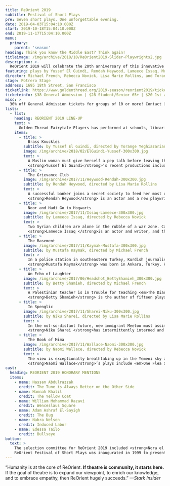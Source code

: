 ```yaml
---
title: ReOrient 2019
subtitle: Festival of Short Plays
pre: Seven short plays. One unforgettable evening.
date: 2019-04-03T15:04:10.000Z
start: 2019-10-18T15:04:10.000Z
end: 2019-11-17T15:04:10.000Z
menu:
  primary:
    parent: 'season'
heading: Think you know the Middle East? Think again!
titleimage: /img/archive/2018/10/ReOrient2019-Slider-Playwrights2.jpg
description: >-
  ReOrient 2019 will celebrate the 20th anniversary of this innovative and spirited festival of short plays from or about the Middle East. The line-up includes playwrights with longtime association with Golden Thread: Egyptian-American playwright Yussef El Guindi, Bay Area-based Palestinian-American playwright Betty Shamieh, and MacArthur Fellow and celebrated playwright Naomi Wallace. Joining these writers are four newcomers to the festival: Iraqi-British writer and actor Rendah Heywood, Noor Theatre Founding Artistic Director Lameece Issaq, Turkish-Kurdish writer and filmmaker Mustafa Kaymak, and local Iranian-American writer Niku Sharei. Selected from 108 submissions from 13 countries, the seven short plays are diverse in content and style, highlighting the multiplicity of Middle Eastern perspectives and identities.
featuring: plays by Yussef El Guindi, Rendah Heywood, Lameece Issaq, Mustafa Kaymak, Betty Shamieh, Niku Sharei, and Naomi Wallace
director: Michael French, Rebecca Novick, Lisa Marie Rollins, and Torange Yeghiazarian
stage: Potrero Stage
address: 1695 18th Street, San Francisco
ticketlink: https://www.goldenthread.org/2019-season/reorient2019/tickets/
ticketeinfo: $38 General Admission | $28 Student/Senior 65+ | $20 1st and 2nd Thursdays | $15 Previews
misc: >
  30% off General Admission tickets for groups of 10 or more! Contact [boxoffice@goldenthread.org](mailto:boxoffice@goldenthread.org) to place your order.
lists:
  - list:
    heading: REORIENT 2019 LINE-UP
    text: >
      Golden Thread Fairytale Players has performed at schools, libraries, festivals, and museums all over the Bay area. A few highlights include the Palestine Cultural Day, One World Festival, SFMOMA, the Hearst Museum; numerous San Francisco and San Mateo Public Libraries; many private schools; and public schools in the San Francisco Unified School District, Berkeley Unified School District, San Leandro Unified School District, and Redwood City Unified School District.
    items:
      - title: >
          Brass Knuckles
        subtitle: by Yussef El Guindi, directed by Torange Yeghiazarian
        image: /img/archive/2018/02/ElGuindi-Yussef-300x300.jpg
        text: >
          A Muslim woman must give herself a pep talk before leaving the house wearing her weapon. Egyptian-American playwright Yussef El Guindi paints a surprising portrait of the strength it takes to be yourself every day.<br /><br />
          <strong>Yussef El Guindi</strong>’s recent productions include <em>Hostages</em> at Radial Theater Project; <em>The Talented Ones</em> at Artists Repertory Theatre in Portland (Santa Barbara Independent Indy Award); <em>Our Enemies: Lively Scenes of Love and Combat</em> at Golden Thread Productions (American Theatre Critics Association’s M. Elizabeth Osborn Award); and <em>Threesome</em> at Portland Center Stage, ACT, and at 59E59 (Portland Drammy for Best Original Script). Bloomsbury will publish <em>Selected Works by Yussef El Guindi</em> in January 2019. He is a 2018 Core Company playwright member at ACT in Seattle and a Resident Artist at Golden Thread Productions.
      - title: >
          The Grievance Club
        image: /img/archive/2017/11/Heywood-Rendah-300x300.jpg
        subtitle: by Rendah Heywood, directed by Lisa Marie Rollins
        text: >
          A successful banker joins a secret society to feed her most unconventional desires. Will the enterprise be more than she bargained for? Iraqi-British actor/playwright Rendah Heywood proposes a vision of female rage in our current times.<br /><br />
          <strong>Rendah Heywood</strong> is an actor and a new playwright. In the U.S., she has performed in <em>Refugia</em> at The Guthrie Theater, <em>King Lear</em> at BAM, <em>This Time</em> at The Sheen Center, and in <em>Cuddles</em> for Brits Off-Broadway at 59E59. She has recently participated in workshops for The Atlantic Theater, Noor Theatre, and The Lark. On TV, Rendah has appeared in <em>Doctors</em>, <em>EastEnders,</em> and <em>Holby City</em> for the BBC. <em>The Grievance Club</em> is her first playwriting endeavor, and was selected to be part of last year&#8217;s Samuel French OOB Festival of Short Plays in New York City.
      - title: >
          Noor and Hadi Go to Hogwarts
        image: /img/archive/2017/11/Issaq-Lameece-300x300.jpg
        subtitle: by Lameece Issaq, directed by Rebecca Novick
        text: >
          Two Syrian children are alone in the rubble of a war zone. Can <em>Harry Potter</em> save them? Noor Theatre Artistic Director Lameece Issaq’s touching new play finds unexpected hope in the darkest of situations.<br /><br />
          <strong>Lameece Issaq </strong>is an actor and writer, and the Founding Artistic Director of the Obie Award-winning company Noor Theatre, dedicated to the work of theater artists of Middle Eastern descent. Writing credits include <em>Noor &amp; Hadi Go to Hogwarts </em>(Theater Breaking Through Barriers);<em> Nooha’s List</em> (Hartford Stage, The Geffen, and Primary Stages); and <em>Food and Fadwa</em> (Noor Theatre and NYTW co-production, Edgerton Foundation New American Play Award); and the film <em>Abe, </em>co-written with Jacob Kader and starring <em>Stranger Things</em> actor Noah Schnapp (post-production). Acting credits include <em>Food and Fadwa</em> and <em>The Black Eyed </em>(NYTW); <em>The Fever Chart</em> and <em>Stuff Happens</em> (Public Theater). Lameece is a member of AEA and SAG-AFTRA. 2016 NYFA Finalist in Playwriting/Screenwriting.
      - title: >
          The Basement
        image: /img/archive/2017/11/Kaymak-Mustafa-300x300.jpg
        subtitle: by Mustafa Kaymak, directed by Michael French
        text: >
          In a police station in southeastern Turkey, Kurdish journalist Ayca is interviewing a lieutenant about the disappearance of activists. Very quickly, tables turn and the interviewer becomes the interviewee. Turkish-Kurdish writer and filmmaker Mustafa Kaymak&#8217;s new film <em>Green</em> won the 2019 Sundance Short Film Jury Award for U.S. Fiction.<br /><br />
          <strong>Mustafa Kaymak</strong> was born in Ankara, Turkey. He is a producer, playwright, and screenwriter who received his B.A. in Journalism from Ankara University, Turkey. He holds two M.F.A. degrees from Columbia University — one in Playwriting and another in Creative Film Producing. His short movie <em>Green</em> has appeared in San Diego International Film Festival, Vancouver International Film Festival, Galway International Film Festival, and NBC Universal Short Film Festival. Recently, he was awarded a Caucus Foundation Award and an Annenberg Foundation Award.
      - title: >
          An Echo of Laughter
        image: /img/archive/2017/06/Headshot_BettyShamieh_300x300.jpg
        subtitle: by Betty Shamieh, directed by Michael French
        text: >
          A Palestinian teacher is in trouble for teaching <em>The Diary of Anne Frank</em> to her pupils. You would never believe who’s laughing at her from the shadows. Bay Area-based Palestinian-American writer Betty Shamieh returns for her third ReOrient.<br /><br />
          <strong>Betty Shamieh</strong> is the author of fifteen plays. Productions include <em>The Strangest </em>(The Semitic Root), <em>Fit For the Queen </em>(Classical Theatre of Harlem), <em>The Machine </em>(Naked Angels) <em>The Black Eyed</em> (NYTW and Magic Theatre), <em>Territories </em>(Magic Theatre), and <em>Roar</em> (The New Group).  Her works have been translated into seven languages, and her international productions include <em>Again and Against</em> (Playhouse Theater, Stockholm), <em>The Black Eyed </em>(Fournos Theatre, Athens), and <em>Territories</em> (Landes Theatre, Austria). 2016 Guggenheim Fellowship in Drama and Performance Art; Clifton Visiting Artist at Harvard College; Playwriting Fellow at the Radcliffe Institute for Advanced Studies; 2011 UNESCO Young Artist for Intercultural Dialogue in 2011. B.A., Harvard College; M.F.A., Yale School of Drama. [bettyshamieh.com](bettyshamieh.com)
      - title: >
          In Spenglic
        image: /img/archive/2017/11/Sharei-Niku-300x300.jpg
        subtitle: by Niku Sharei, directed by Lisa Marie Rollins
        text: >
          In the not-so-distant future, new immigrant Meetoo must assimilate in her new home nation of Spenglia. What is she willing to give up to hold on to her healthcare? Bay Area’s own Iranian-American writer Niku Sharei’s absurd sci-fi fantasy hits very close to home.<br /><br />
          <strong>Niku Sharei </strong>has intermittently interned and worked for Golden Thread since 2011. She is delighted to collaborate with Golden Thread as a playwright. She attended writing classes at College of Marin and Berkeley Repertory Theatre. Niku was the script supervisor for <em>Go On Then</em>, second place winner of 48 Hour Film Project. She wrote and directed <em>In Spenglic</em> and <em>Fury of Teuton</em> for Short+Sweet Festival. She also performed as a stand-up comic in the UAE. Her poem <em>Boxes Into Circles</em> was published in <em>Dubai Poetics</em>. Niku is a UC Berkeley alumna and is pursuing her MSc in Sociology at The University of Manchester.
      - title: >
          The Book of Mima
        image: /img/archive/2017/11/Wallace-Naomi-300x300.jpg
        subtitle: by Naomi Wallace, directed by Rebecca Novick
        text: >
          The view is exceptionally breathtaking up in the Yemeni sky as a &#8220;bird&#8221; approaches Mima reading her storybook. MacArthur Fellow Naomi Wallace returns to ReOrient with this poetic and incisive play.<br /><br />
          <strong>Naomi Wallace</strong>’s plays include <em>One Flea Spare, The Trestle at Pope Lick Creek, Things of Dry Hours, The Fever Chart: Three Vision of the Middle East, And I and Silence,</em>  and <em>Returning to Haifa</em> (adapted with Ismail Khalidi). In 2009, <em>One Flea Spare</em> was incorporated in the permanent repertoire of the French National Theater, the Comédie- Francaise.  Awards: An Obie Award, Kesselring Prize, the Horton Foote Award. She is also a recipient of the MacArthur Fellowship, the inaugural Windham Campbell prize for drama, and an Arts and Letters Award in Literature.
cast:
  heading: REORIENT 2019 HONORARY MENTIONS
  items:
    - name: Hassan Abdulrazzak
      credit: The Tune is Always Better on the Other Side
    - name: Hannah Khalil
      credit: The Yellow Coat
    - name: William Mohammad Razavi
      credit: Wenceslaus Square
    - name: Adam Ashraf El-Sayigh
      credit: The Bug
    - name: Nabra Nelson
      credit: Induced Labor
    - name: Edessa Tailo
      credit: Bullseye
bottom: 
  text: >
    The selection committee for ReOrient 2019 included <strong>Nora el Samahy </strong>(Actor), <strong>Rebecca Novick</strong> (Director), <strong>Handan Ozbilgin </strong>(Associate Artistic Director, LaGuardia Performing Arts Center), and <strong>Roberto Gutierrez Varea</strong> (Professor, University of San Francisco, Performing Arts and Social Justice Program). Golden Thread Founding Artistic Director <strong>Torange Yeghiazarian</strong>, Director of New Plays <strong>Evren Odcikin</strong>, and Literary Associate <strong>Hala Baki</strong> were also part of the committee.<br /><br />
    ReOrient Festival of Short Plays was inaugurated in 1999 to present alternative perspectives of the Middle East and to showcase the multiplicity of stories, voices, and styles from the region and has since become Golden Thread’s most recognized and celebrated program. This ambitious festival, now presented biennially, turns San Francisco into a mecca for innovative, spirited, and thought-provoking theatre from and about the Middle East. In the last 20 years, it has presented 89 plays by 59 playwrights and translators. ReOrient serves as a showcase for the work of leading Middle Eastern-American writers like Yussef El Guindi, Mona Mansour, and Betty Shamieh, while continuing to help launch careers of emerging talent from Middle Eastern communities. The festival has also introduced Bay Area audiences to significant and rarely-produced dramatic works from the Middle East by authors such as Sadegh Hedayat, Fatma Gallaire, and Tawfiq Al-Hakim. Alongside Middle Eastern voices, ReOrient also features the work of non-Middle Eastern playwrights exploring the region, and has included premieres by such distinguished American playwrights such as Naomi Wallace, Eric Ehn, and Israel Horovitz.
---
```


“Humanity is at the core of ReOrient. **If theatre is community, it starts here.** If the goal of theatre is to expand our viewpoint, to enrich our knowledge, and to embrace empathy, then ReOrient hugely succeeds.” *—Stark Insider*